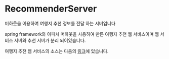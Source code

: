 # RecommenderServer
머하웃을 이용하여 여행지 추천 정보를 전달 하는 서버입니다


spring framework와 아파치 머하웃을 사용하여 만든 여행지 추천 웹 서비스이며 웹 서비스 서버와 추천 서버가 분리 되어있습니다.

여행지 추천 웹 서비스의 소스는 다음의 [링크](https://github.com/kangmingyu/tourofall)에 있습니다.
